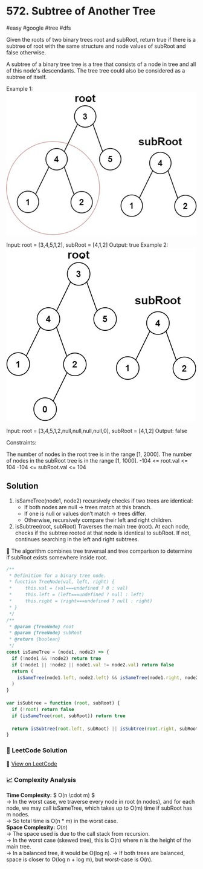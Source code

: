 # 572. Subtree of Another Tree

#easy #google #tree #dfs

Given the roots of two binary trees root and subRoot, return true if there is a subtree of root with the same structure and node values of subRoot and false otherwise.

A subtree of a binary tree tree is a tree that consists of a node in tree and all of this node's descendants. The tree tree could also be considered as a subtree of itself.

Example 1:
![alt text](../assets/572a.png)

Input: root = [3,4,5,1,2], subRoot = [4,1,2]
Output: true
Example 2:
![alt text](../assets//572b.png)

Input: root = [3,4,5,1,2,null,null,null,null,0], subRoot = [4,1,2]
Output: false

Constraints:

The number of nodes in the root tree is in the range [1, 2000].
The number of nodes in the subRoot tree is in the range [1, 1000].
-104 <= root.val <= 104
-104 <= subRoot.val <= 104

## Solution

1. isSameTree(node1, node2) recursively checks if two trees are identical:
   - If both nodes are null → trees match at this branch.
   - If one is null or values don’t match → trees differ.
   - Otherwise, recursively compare their left and right children.
2. isSubtree(root, subRoot) Traverses the main tree (root). At each node, checks if the subtree rooted at that node is identical to subRoot. If not, continues searching in the left and right subtrees.

🔁 The algorithm combines tree traversal and tree comparison to determine if subRoot exists somewhere inside root.

```javascript
/**
 * Definition for a binary tree node.
 * function TreeNode(val, left, right) {
 *     this.val = (val===undefined ? 0 : val)
 *     this.left = (left===undefined ? null : left)
 *     this.right = (right===undefined ? null : right)
 * }
 */
/**
 * @param {TreeNode} root
 * @param {TreeNode} subRoot
 * @return {boolean}
 */
const isSameTree = (node1, node2) => {
  if (!node1 && !node2) return true
  if (!node1 || !node2 || node1.val != node2.val) return false
  return (
    isSameTree(node1.left, node2.left) && isSameTree(node1.right, node2.right)
  )
}

var isSubtree = function (root, subRoot) {
  if (!root) return false
  if (isSameTree(root, subRoot)) return true

  return isSubtree(root.left, subRoot) || isSubtree(root.right, subRoot)
}
```

### 📝 LeetCode Solution

🔗 [View on LeetCode](https://leetcode.com/problems/subtree-of-another-tree/submissions/?envType=problem-list-v2&envId=2mxn884m)

### 📈 Complexity Analysis

**Time Complexity:** $ O(n \cdot m) $ <br>
→ In the worst case, we traverse every node in root (n nodes), and for each node, we may call isSameTree, which takes up to O(m) time if subRoot has m nodes.  
→ So total time is O(n \* m) in the worst case.  
**Space Complexity:** $O(n)$ <br>
→ The space used is due to the call stack from recursion.  
→ In the worst case (skewed tree), this is O(n) where n is the height of the main tree.  
→ In a balanced tree, it would be O(log n).
→ If both trees are balanced, space is closer to O(log n + log m), but worst-case is O(n).

  <br>
  <br>
